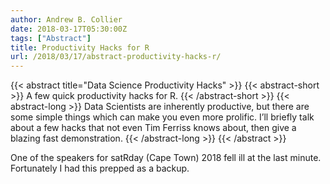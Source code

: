 ```yaml
---
author: Andrew B. Collier
date: 2018-03-17T05:30:00Z
tags: ["Abstract"]
title: Productivity Hacks for R
url: /2018/03/17/abstract-productivity-hacks-r/
---
```


{{< abstract title="Data Science Productivity Hacks" >}}
	{{< abstract-short >}}
	A few quick productivity hacks for R.
	{{< /abstract-short >}}
	{{< abstract-long >}}
	Data Scientists are inherently productive, but there are some simple things which can make you even more prolific. I’ll briefly talk about a few hacks that not even Tim Ferriss knows about, then give a blazing fast demonstration.
	{{< /abstract-long >}}
{{< /abstract >}}

One of the speakers for satRday (Cape Town) 2018 fell ill at the last minute. Fortunately I had this prepped as a backup.